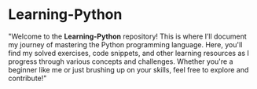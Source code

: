# Learning-Python

"Welcome to the **Learning-Python** repository! This is where I’ll document my journey of mastering the Python programming language.
Here, you'll find my solved exercises, code snippets, and other learning resources as I progress through various concepts and challenges.
Whether you're a beginner like me or just brushing up on your skills, feel free to explore and contribute!"
